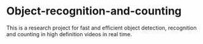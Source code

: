 # Object-recognition-and-counting

This is a research project for fast and efficient object detection, recognition and counting in high definition videos in real time.